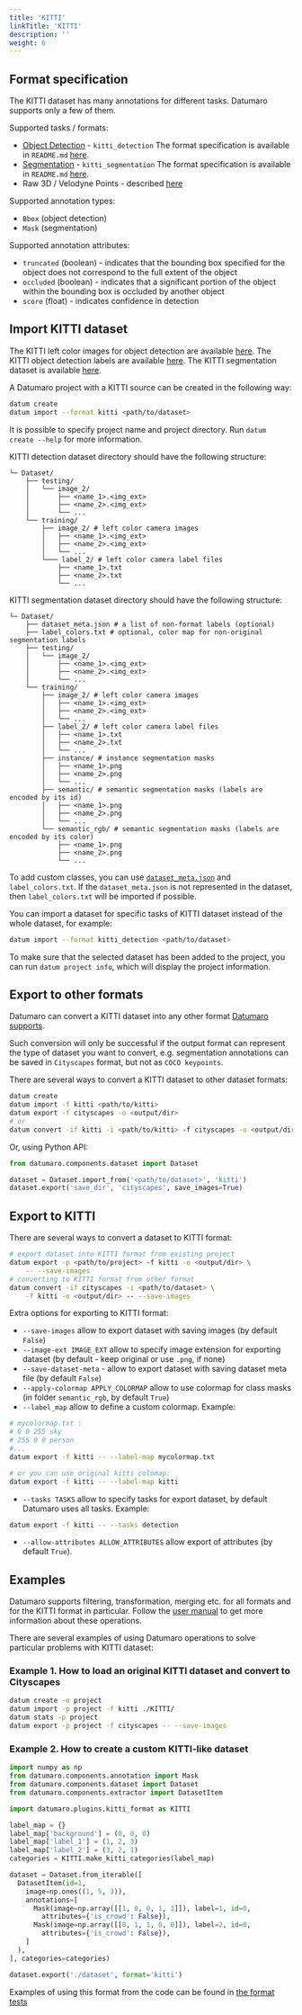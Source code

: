 ```yaml
---
title: 'KITTI'
linkTitle: 'KITTI'
description: ''
weight: 6
---
```


## Format specification

The KITTI dataset has many annotations for different tasks. Datumaro supports
only a few of them.

Supported tasks / formats:
- [Object Detection](http://www.cvlibs.net/datasets/kitti/eval_object.php?obj_benchmark) - `kitti_detection`
  The format specification is available in `README.md` [here](https://s3.eu-central-1.amazonaws.com/avg-kitti/devkit_object.zip).
- [Segmentation](http://www.cvlibs.net/datasets/kitti/eval_semseg.php?benchmark=semantics2015) - `kitti_segmentation`
  The format specification is available in `README.md` [here](https://s3.eu-central-1.amazonaws.com/avg-kitti/devkit_semantics.zip).
- Raw 3D / Velodyne Points - described [here](/formats/kitti_raw)

Supported annotation types:
- `Bbox` (object detection)
- `Mask` (segmentation)

Supported annotation attributes:
- `truncated` (boolean) - indicates that the bounding box specified for
  the object does not correspond to the full extent of the object
- `occluded` (boolean) - indicates that a significant portion of the object
  within the bounding box is occluded by another object
- `score` (float) - indicates confidence in detection

## Import KITTI dataset

The KITTI left color images for object detection are available [here](http://www.cvlibs.net/download.php?file=data_object_image_2.zip).
The KITTI object detection labels are available [here](http://www.cvlibs.net/download.php?file=data_object_label_2.zip).
The KITTI segmentation dataset is available [here](http://www.cvlibs.net/download.php?file=data_semantics.zip).

A Datumaro project with a KITTI source can be created in the following way:

``` bash
datum create
datum import --format kitti <path/to/dataset>
```

It is possible to specify project name and project directory. Run
`datum create --help` for more information.

KITTI detection dataset directory should have the following structure:

<!--lint disable fenced-code-flag-->
```
└─ Dataset/
    ├── testing/
    │   └── image_2/
    │       ├── <name_1>.<img_ext>
    │       ├── <name_2>.<img_ext>
    │       └── ...
    └── training/
        ├── image_2/ # left color camera images
        │   ├── <name_1>.<img_ext>
        │   ├── <name_2>.<img_ext>
        │   └── ...
        └─── label_2/ # left color camera label files
            ├── <name_1>.txt
            ├── <name_2>.txt
            └── ...
```

KITTI segmentation dataset directory should have the following structure:

<!--lint disable fenced-code-flag-->
```
└─ Dataset/
    ├── dataset_meta.json # a list of non-format labels (optional)
    ├── label_colors.txt # optional, color map for non-original segmentation labels
    ├── testing/
    │   └── image_2/
    │       ├── <name_1>.<img_ext>
    │       ├── <name_2>.<img_ext>
    │       └── ...
    └── training/
        ├── image_2/ # left color camera images
        │   ├── <name_1>.<img_ext>
        │   ├── <name_2>.<img_ext>
        │   └── ...
        ├── label_2/ # left color camera label files
        │   ├── <name_1>.txt
        │   ├── <name_2>.txt
        │   └── ...
        ├── instance/ # instance segmentation masks
        │   ├── <name_1>.png
        │   ├── <name_2>.png
        │   └── ...
        ├── semantic/ # semantic segmentation masks (labels are encoded by its id)
        │   ├── <name_1>.png
        │   ├── <name_2>.png
        │   └── ...
        └── semantic_rgb/ # semantic segmentation masks (labels are encoded by its color)
            ├── <name_1>.png
            ├── <name_2>.png
            └── ...
```

To add custom classes, you can use [`dataset_meta.json`](/docs/user-manual/supported_formats/#dataset-meta-file)
and `label_colors.txt`.
If the `dataset_meta.json` is not represented in the dataset, then
`label_colors.txt` will be imported if possible.

You can import a dataset for specific tasks
of KITTI dataset instead of the whole dataset,
for example:

``` bash
datum import --format kitti_detection <path/to/dataset>
```

To make sure that the selected dataset has been added to the project, you can
run `datum project info`, which will display the project information.

## Export to other formats

Datumaro can convert a KITTI dataset into any other format [Datumaro supports](/docs/user-manual/supported_formats/).

Such conversion will only be successful if the output
format can represent the type of dataset you want to convert,
e.g. segmentation annotations can be
saved in `Cityscapes` format, but not as `COCO keypoints`.

There are several ways to convert a KITTI dataset to other dataset formats:

``` bash
datum create
datum import -f kitti <path/to/kitti>
datum export -f cityscapes -o <output/dir>
# or
datum convert -if kitti -i <path/to/kitti> -f cityscapes -o <output/dir>
```

Or, using Python API:

```python
from datumaro.components.dataset import Dataset

dataset = Dataset.import_from('<path/to/dataset>', 'kitti')
dataset.export('save_dir', 'cityscapes', save_images=True)
```

## Export to KITTI

There are several ways to convert a dataset to KITTI format:

``` bash
# export dataset into KITTI format from existing project
datum export -p <path/to/project> -f kitti -o <output/dir> \
    -- --save-images
# converting to KITTI format from other format
datum convert -if cityscapes -i <path/to/dataset> \
    -f kitti -o <output/dir> -- --save-images
```

Extra options for exporting to KITTI format:
- `--save-images` allow to export dataset with saving images
  (by default `False`)
- `--image-ext IMAGE_EXT` allow to specify image extension
  for exporting dataset (by default - keep original or use `.png`, if none)
- `--save-dataset-meta` - allow to export dataset with saving dataset meta
  file (by default `False`)
- `--apply-colormap APPLY_COLORMAP` allow to use colormap for class masks
  (in folder `semantic_rgb`, by default `True`)
- `--label_map` allow to define a custom colormap. Example:

``` bash
# mycolormap.txt :
# 0 0 255 sky
# 255 0 0 person
#...
datum export -f kitti -- --label-map mycolormap.txt

# or you can use original kitti colomap:
datum export -f kitti -- --label-map kitti
```
- `--tasks TASKS` allow to specify tasks for export dataset,
by default Datumaro uses all tasks. Example:

```bash
datum export -f kitti -- --tasks detection
```
- `--allow-attributes ALLOW_ATTRIBUTES` allow export of attributes
(by default `True`).

## Examples

Datumaro supports filtering, transformation, merging etc. for all formats
and for the KITTI format in particular. Follow the
[user manual](/docs/user-manual/)
to get more information about these operations.

There are several examples of using Datumaro operations to solve
particular problems with KITTI dataset:

### Example 1. How to load an original KITTI dataset and convert to Cityscapes

```bash
datum create -o project
datum import -p project -f kitti ./KITTI/
datum stats -p project
datum export -p project -f cityscapes -- --save-images
```

### Example 2. How to create a custom KITTI-like dataset

```python
import numpy as np
from datumaro.components.annotation import Mask
from datumaro.components.dataset import Dataset
from datumaro.components.extractor import DatasetItem

import datumaro.plugins.kitti_format as KITTI

label_map = {}
label_map['background'] = (0, 0, 0)
label_map['label_1'] = (1, 2, 3)
label_map['label_2'] = (3, 2, 1)
categories = KITTI.make_kitti_categories(label_map)

dataset = Dataset.from_iterable([
  DatasetItem(id=1,
    image=np.ones((1, 5, 3)),
    annotations=[
      Mask(image=np.array([[1, 0, 0, 1, 1]]), label=1, id=0,
        attributes={'is_crowd': False}),
      Mask(image=np.array([[0, 1, 1, 0, 0]]), label=2, id=0,
        attributes={'is_crowd': False}),
    ]
  ),
], categories=categories)

dataset.export('./dataset', format='kitti')
```

Examples of using this format from the code can be found in
[the format tests](https://github.com/openvinotoolkit/datumaro/tree/develop/tests/test_kitti_format.py)
